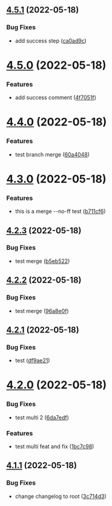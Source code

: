 ## [4.5.1](https://github.com/oeyoews/semantictest/compare/v4.5.0...v4.5.1) (2022-05-18)


### Bug Fixes

* add success step ([ca0ad9c](https://github.com/oeyoews/semantictest/commit/ca0ad9cf600e4a43f71e45baa588508dd1b842d4))

# [4.5.0](https://github.com/oeyoews/semantictest/compare/v4.4.0...v4.5.0) (2022-05-18)


### Features

* add success comment ([4f7051f](https://github.com/oeyoews/semantictest/commit/4f7051f4f5768a5d300cb02116a7efb42bed3f94))

# [4.4.0](https://github.com/oeyoews/semantictest/compare/v4.3.0...v4.4.0) (2022-05-18)


### Features

* test branch merge ([60a4048](https://github.com/oeyoews/semantictest/commit/60a4048a717e5f802665d7a7d85e248429606231))

# [4.3.0](https://github.com/oeyoews/semantictest/compare/v4.2.3...v4.3.0) (2022-05-18)


### Features

* this is a merge --no-ff test ([b711cf6](https://github.com/oeyoews/semantictest/commit/b711cf69c0c8a98d8b0c0e0fc89c71ff5e74de94))

## [4.2.3](https://github.com/oeyoews/semantictest/compare/v4.2.2...v4.2.3) (2022-05-18)


### Bug Fixes

* test merge ([b5eb522](https://github.com/oeyoews/semantictest/commit/b5eb52291a8c555f69c5cca1559075a59bf50547))

## [4.2.2](https://github.com/oeyoews/semantictest/compare/v4.2.1...v4.2.2) (2022-05-18)


### Bug Fixes

* test merge ([96a8e0f](https://github.com/oeyoews/semantictest/commit/96a8e0fb3da7cf0d7a4632160fb7db62a344ad97))

## [4.2.1](https://github.com/oeyoews/semantictest/compare/v4.2.0...v4.2.1) (2022-05-18)


### Bug Fixes

* test ([df9ae21](https://github.com/oeyoews/semantictest/commit/df9ae2182e8cb9f9dde48a383ebbaf0f126db567))

# [4.2.0](https://github.com/oeyoews/semantictest/compare/v4.1.1...v4.2.0) (2022-05-18)


### Bug Fixes

* test multi 2 ([6da7edf](https://github.com/oeyoews/semantictest/commit/6da7edfbb1841989962800357f0135c4ce0e7aba))


### Features

* test multi feat and fix ([1bc7c98](https://github.com/oeyoews/semantictest/commit/1bc7c98b9e43ffd575e2aa02ee05f1619a17c4fd))

## [4.1.1](https://github.com/oeyoews/semantictest/compare/v4.1.0...v4.1.1) (2022-05-18)


### Bug Fixes

* change changelog to root ([3c714d3](https://github.com/oeyoews/semantictest/commit/3c714d32564a4fc7280fa9724e39332442f09fe0))
